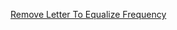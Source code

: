 [Remove Letter To Equalize Frequency](https://leetcode.com/contest/biweekly-contest-88/problems/remove-letter-to-equalize-frequency/)